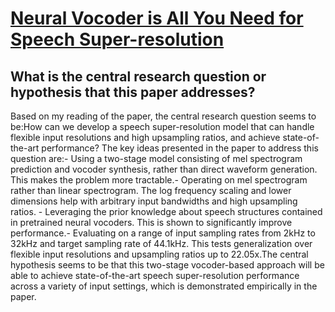 # [Neural Vocoder is All You Need for Speech Super-resolution](https://arxiv.org/abs/2203.14941)

## What is the central research question or hypothesis that this paper addresses?

Based on my reading of the paper, the central research question seems to be:How can we develop a speech super-resolution model that can handle flexible input resolutions and high upsampling ratios, and achieve state-of-the-art performance? The key ideas presented in the paper to address this question are:- Using a two-stage model consisting of mel spectrogram prediction and vocoder synthesis, rather than direct waveform generation. This makes the problem more tractable.- Operating on mel spectrogram rather than linear spectrogram. The log frequency scaling and lower dimensions help with arbitrary input bandwidths and high upsampling ratios. - Leveraging the prior knowledge about speech structures contained in pretrained neural vocoders. This is shown to significantly improve performance.- Evaluating on a range of input sampling rates from 2kHz to 32kHz and target sampling rate of 44.1kHz. This tests generalization over flexible input resolutions and upsampling ratios up to 22.05x.The central hypothesis seems to be that this two-stage vocoder-based approach will be able to achieve state-of-the-art speech super-resolution performance across a variety of input settings, which is demonstrated empirically in the paper.
